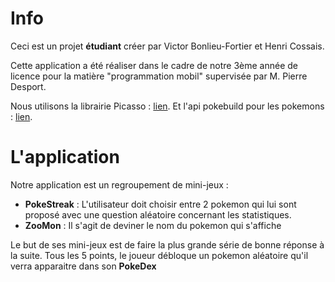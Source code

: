 # Info
Ceci est un projet **étudiant** créer par Victor Bonlieu-Fortier et 
Henri Cossais.

Cette application a été réaliser dans le cadre de notre 3ème année de licence pour la matière "programmation mobil" supervisée par 
M. Pierre Desport.

Nous utilisons la librairie Picasso : [lien](https://square.github.io/picasso/).
Et l'api pokebuild pour les pokemons : [lien](https://pokebuildapi.fr/api/v1).

# L'application
Notre application est un regroupement de mini-jeux :
- **PokeStreak** : L'utilisateur doit choisir entre 2 pokemon qui lui sont 				proposé avec une question aléatoire concernant les statistiques.
- **ZooMon** : Il s'agit de deviner le nom du pokemon qui s'affiche

Le but de ses mini-jeux est de faire la plus grande série de bonne réponse à la suite.
Tous les 5 points, le joueur débloque un pokemon aléatoire qu'il verra apparaitre dans son **PokeDex**
